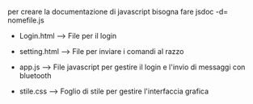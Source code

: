 per creare la documentazione di javascript bisogna fare
jsdoc -d=<Directory> nomefile.js

* Login.html --> File per il login

* setting.html --> File per inviare i comandi al razzo

* app.js --> File javascript per gestire il login e l'invio di messaggi con bluetooth

* stile.css --> Foglio di stile per gestire l'interfaccia grafica

